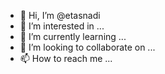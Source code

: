- 👋 Hi, I’m @etasnadi
- 👀 I’m interested in ...
- 🌱 I’m currently learning ...
- 💞️ I’m looking to collaborate on ...
- 📫 How to reach me ...

<!---
etasnadi/etasnadi is a ✨ special ✨ repository because its `README.md` (this file) appears on your GitHub profile.
You can click the Preview link to take a look at your changes.
--->

